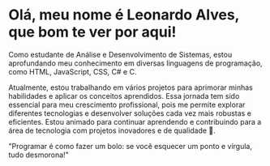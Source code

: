 # Olá, meu nome é Leonardo Alves, que bom te ver por aqui!

<p>Como estudante de Análise e Desenvolvimento de Sistemas, estou aprofundando meu conhecimento em diversas linguagens de programação, como HTML, JavaScript, CSS, C# e C.</p>
<p>Atualmente, estou trabalhando em vários projetos para aprimorar minhas habilidades e aplicar os conceitos aprendidos. Essa jornada tem sido essencial para meu crescimento profissional, pois me permite explorar diferentes tecnologias e desenvolver soluções cada vez mais robustas e eficientes. Estou animado para continuar aprendendo e contribuindo para a área de tecnologia com projetos inovadores e de qualidade 🚀.</p>
<p>"Programar é como fazer um bolo: se você esquecer um ponto e vírgula, tudo desmorona!"</p>
